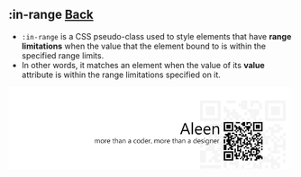 ## :in-range [**Back**](./../pseudoClass.md)

- `:in-range` is a CSS pseudo-class used to style elements that have **range limitations** when the value that the element bound to is within the specified range limits.
- In other words, it matches an element when the value of its **value** attribute is within the range limitations specified on it.

<a href="http://aleen42.github.io/" target="_blank" ><img src="./../../../pic/tail.gif"></a>